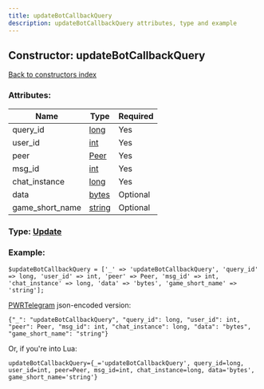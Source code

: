 ```yaml
---
title: updateBotCallbackQuery
description: updateBotCallbackQuery attributes, type and example
---
```

## Constructor: updateBotCallbackQuery  
[Back to constructors index](index.md)



### Attributes:

| Name     |    Type       | Required |
|----------|---------------|----------|
|query\_id|[long](../types/long.md) | Yes|
|user\_id|[int](../types/int.md) | Yes|
|peer|[Peer](../types/Peer.md) | Yes|
|msg\_id|[int](../types/int.md) | Yes|
|chat\_instance|[long](../types/long.md) | Yes|
|data|[bytes](../types/bytes.md) | Optional|
|game\_short\_name|[string](../types/string.md) | Optional|



### Type: [Update](../types/Update.md)


### Example:

```
$updateBotCallbackQuery = ['_' => 'updateBotCallbackQuery', 'query_id' => long, 'user_id' => int, 'peer' => Peer, 'msg_id' => int, 'chat_instance' => long, 'data' => 'bytes', 'game_short_name' => 'string'];
```  

[PWRTelegram](https://pwrtelegram.xyz) json-encoded version:

```
{"_": "updateBotCallbackQuery", "query_id": long, "user_id": int, "peer": Peer, "msg_id": int, "chat_instance": long, "data": "bytes", "game_short_name": "string"}
```


Or, if you're into Lua:  


```
updateBotCallbackQuery={_='updateBotCallbackQuery', query_id=long, user_id=int, peer=Peer, msg_id=int, chat_instance=long, data='bytes', game_short_name='string'}

```


